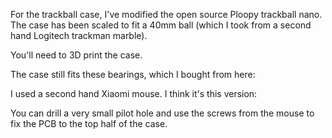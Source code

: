 For the trackball case, I've modified the open source Ploopy trackball nano.
The case has been scaled to fit a 40mm ball (which I took from a second hand Logitech trackman marble).

You'll need to 3D print the case.


The case still fits these bearings, which I bought from here:

I used a second hand Xiaomi mouse. I think it's this version:

You can drill a very small pilot hole and use the screws from the mouse to fix the PCB to the top half of the case.
